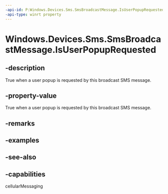 ```yaml
---
-api-id: P:Windows.Devices.Sms.SmsBroadcastMessage.IsUserPopupRequested
-api-type: winrt property
---
```


<!-- Property syntax
public bool IsUserPopupRequested { get; }
-->

# Windows.Devices.Sms.SmsBroadcastMessage.IsUserPopupRequested

## -description
True when a user popup is requested by this broadcast SMS message.

## -property-value
True when a user popup is requested by this broadcast SMS message.

## -remarks

## -examples

## -see-also


## -capabilities
cellularMessaging